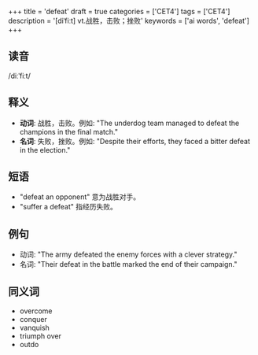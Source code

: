 +++
title = 'defeat'
draft = true
categories = ['CET4']
tags = ['CET4']
description = '[diˈfiːt] vt.战胜，击败；挫败'
keywords = ['ai words', 'defeat']
+++

## 读音
/diːˈfiːt/

## 释义
- **动词**: 战胜，击败。例如: "The underdog team managed to defeat the champions in the final match."
- **名词**: 失败，挫败。例如: "Despite their efforts, they faced a bitter defeat in the election."

## 短语
- "defeat an opponent" 意为战胜对手。
- "suffer a defeat" 指经历失败。

## 例句
- 动词: "The army defeated the enemy forces with a clever strategy."
- 名词: "Their defeat in the battle marked the end of their campaign."

## 同义词
- overcome
- conquer
- vanquish
- triumph over
- outdo
